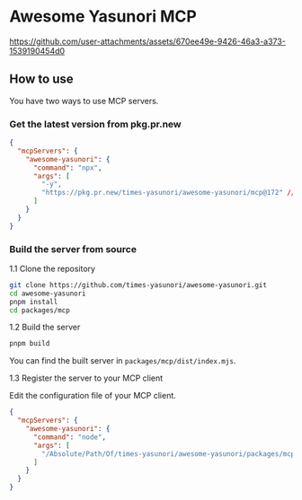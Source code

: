 # Awesome Yasunori MCP

https://github.com/user-attachments/assets/670ee49e-9426-46a3-a373-1539190454d0

## How to use

You have two ways to use MCP servers.

### Get the latest version from pkg.pr.new

```json
{
  "mcpServers": {
    "awesome-yasunori": {
      "command": "npx",
      "args": [
        "-y",
        "https://pkg.pr.new/times-yasunori/awesome-yasunori/mcp@172" // you can check the latest version on pkg.pr.new
      ]
    }
  }
}
```

### Build the server from source

1.1 Clone the repository
```bash
git clone https://github.com/times-yasunori/awesome-yasunori.git
cd awesome-yasunori
pnpm install
cd packages/mcp
```

1.2 Build the server
```bash
pnpm build
```

You can find the built server in `packages/mcp/dist/index.mjs`.

1.3  Register the server to your MCP client

Edit the configuration file of your MCP client.

```json
{
  "mcpServers": {
    "awesome-yasunori": {
      "command": "node",
      "args": [
        "/Absolute/Path/Of/times-yasunori/awesome-yasunori/packages/mcp/dist/index.mjs"
      ]
    }
  }
}
```

